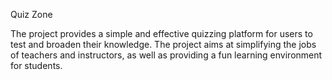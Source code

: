 Quiz Zone

The project provides a simple and effective quizzing platform for users to test and broaden their knowledge. The project aims at simplifying the jobs of teachers and instructors, as well as providing a fun learning environment for students.
